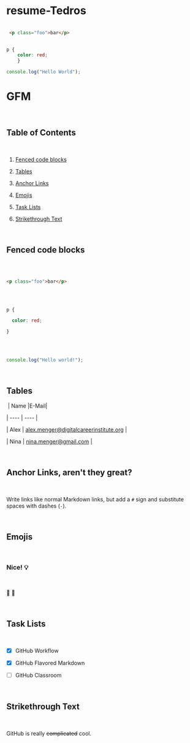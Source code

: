# resume-Tedros

```html
    
 <p class="foo">bar</p>
 
```
```CSS
p {
    color: red;
    }
```

```javascript
console.log("Hello World");
```


# GFM

​

## Table of Contents

​

1. [Fenced code blocks](#fenced-code-blocks)

2. [Tables](#tables)

3. [Anchor Links](#anchor-links-arent-they-great)

4. [Emojis](#emojis)

5. [Task Lists](task-lists)

6. [Strikethrough Text](#strikethrough-text)

​

## Fenced code blocks

​

```html

<p class="foo">bar</p>

```

​

```css

p {

  color: red;

}

```

​

```javascript

console.log("Hello world!");

```

​

## Tables

​
| Name |E-Mail|

| ---- | ---- |

| Alex | alex.menger@digitalcareerinstitute.org |

| Nina | nina.menger@gmail.com                  |

​

## Anchor Links, aren't they great?

​

Write links like normal Markdown links, but add a `#` sign and substitute spaces with dashes (`-`).

​

## Emojis

​

### Nice! :bulb:

​

:triumph: :koala:

​

## Task Lists

​

- [x] GitHub Workflow

- [x] GitHub Flavored Markdown

- [ ] GitHub Classroom

​

## Strikethrough Text

​

GitHub is really ~~complicated~~ cool.

